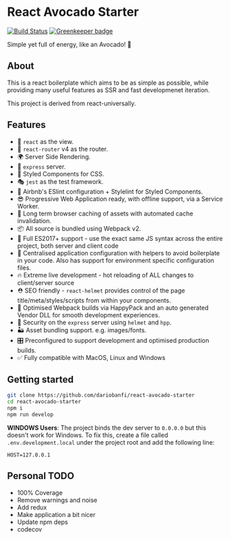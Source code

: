 # React Avocado Starter

[![Build Status](https://travis-ci.org/dariobanfi/react-avocado-starter.svg?branch=master)](https://travis-ci.org/dariobanfi/react-avocado-starter/)
[![Greenkeeper badge](https://badges.greenkeeper.io/dariobanfi/react-avocado-starter.svg)](https://greenkeeper.io/)

Simple yet full of energy, like an Avocado! 🥑

## About

This is a react boilerplate which aims to be as simple as possible, while providing many useful features as SSR and fast developmenet iteration. 

This project is derived from react-universally.

## Features

  - 👀 `react` as the view.
  - 🔀 `react-router` v4 as the router.
  - 🌍 Server Side Rendering.
  - 🚄 `express` server.
  - 💅 Styled Components for CSS.
  - 🎭 `jest` as the test framework.
  - 💄 Airbnb's ESlint configuration + Stylelint for Styled Components.
  - 😎 Progressive Web Application ready, with offline support, via a Service Worker.
  - 🐘 Long term browser caching of assets with automated cache invalidation.
  - 📦 All source is bundled using Webpack v2.
  - 🚀 Full ES2017+ support - use the exact same JS syntax across the entire project, both server and client code
  - 🔧 Centralised application configuration with helpers to avoid boilerplate in your code. Also has support for environment specific configuration files.
  - 🔥 Extreme live development - hot reloading of ALL changes to client/server source
  - ⛑ SEO friendly - `react-helmet` provides control of the page title/meta/styles/scripts from within your components.
  - 🤖 Optimised Webpack builds via HappyPack and an auto generated Vendor DLL for smooth development experiences.
  - 👮 Security on the `express` server using `helmet` and `hpp`.
  - 🏜 Asset bundling support. e.g. images/fonts.
  - 🎛 Preconfigured to support development and optimised production builds.
  - ✅ Fully compatible with MacOS, Linux and Windows


## Getting started

```bash
git clone https://github.com/dariobanfi/react-avocado-starter 
cd react-avocado-starter
npm i
npm run develop
```

**WINDOWS Users**: The project binds the dev server to `0.0.0.0` but this doesn't work for Windows.
To fix this, create a file called `.env.development.local` under the project root and add the following line:

`HOST=127.0.0.1`

## Personal TODO

- 100% Coverage
- Remove warnings and noise
- Add redux
- Make application a bit nicer
- Update npm deps
- codecov
